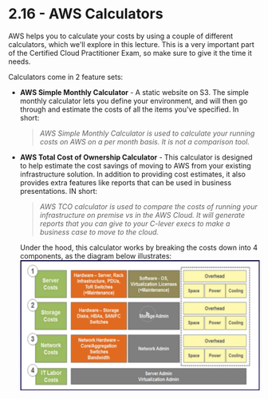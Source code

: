 # 2.16 - AWS Calculators

AWS helps you to calculate your costs by using a couple of different calculators, which we'll explore in this lecture. This is a very important part of the Certified Cloud Practitioner Exam, so make sure to give it the time it needs.

Calculators come in 2 feature sets: 
* **AWS Simple Monthly Calculator** - A static website on S3. The simple monthly calculator lets you define your environment, and will then go through and estimate the costs of all the items you've specified. In short:
  > *AWS Simple Monthly Calculator is used to calculate your running costs on AWS on a per month basis. It is not a comparison tool.*
* **AWS Total Cost of Ownership Calculator** - This calculator is designed to help estimate the cost savings of moving to AWS from your existing infrastructure solution. In addition to providing cost estimates, it also provides extra features like reports that can be used in business presentations. IN short:
  > *AWS TCO calculator is used to compare the costs of running your infrastructure on premise vs in the AWS Cloud. It will generate reports that you can give to your C-lever execs to make a business case to move to the cloud.*
  
  Under the hood, this calculator works by breaking the costs down into 4 components, as the diagram below illustrates: ![86837628.png](attachments/86837628.png)